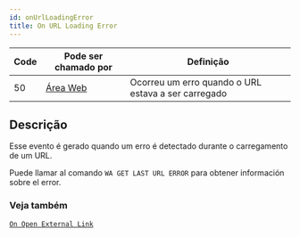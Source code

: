 ```yaml
---
id: onUrlLoadingError
title: On URL Loading Error
---
```


| Code | Pode ser chamado por                        | Definição                                           |
| ---- | ------------------------------------------- | --------------------------------------------------- |
| 50   | [Área Web](FormObjects/webArea_overview.md) | Ocorreu um erro quando o URL estava a ser carregado |

## Descrição

Esse evento é gerado quando um erro é detectado durante o carregamento de um URL.

Puede llamar al comando `WA GET LAST URL ERROR` para obtener información sobre el error.

### Veja também

[`On Open External Link`](onOpenExternalLink.md)

